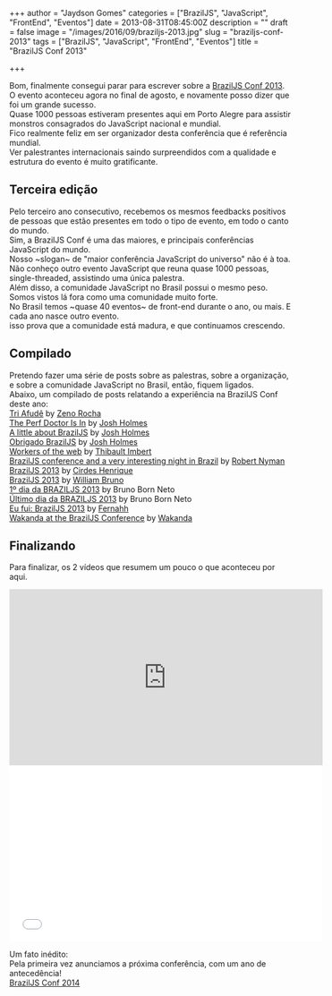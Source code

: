 +++
author = "Jaydson Gomes"
categories = ["BrazilJS", "JavaScript", "FrontEnd", "Eventos"]
date = 2013-08-31T08:45:00Z
description = ""
draft = false
image = "/images/2016/09/braziljs-2013.jpg"
slug = "braziljs-conf-2013"
tags = ["BrazilJS", "JavaScript", "FrontEnd", "Eventos"]
title = "BrazilJS Conf 2013"

+++

Bom, finalmente consegui parar para escrever sobre a [BrazilJS Conf 2013](http://braziljs.com.br).  
O evento aconteceu agora no final de agosto, e novamente posso dizer que foi um grande sucesso.  
Quase 1000 pessoas estiveram presentes aqui em Porto Alegre para assistir monstros consagrados do JavaScript nacional e mundial.  
Fico realmente feliz em ser organizador desta conferência que é referência mundial.  
Ver palestrantes internacionais saindo surpreendidos com a qualidade e estrutura do evento é muito gratificante.  

## Terceira edição 
Pelo terceiro ano consecutivo, recebemos os mesmos feedbacks positivos de pessoas que estão presentes em todo o tipo de evento, em todo o canto do mundo.  
Sim, a BrazilJS Conf é uma das maiores, e principais conferências JavaScript do mundo.  
Nosso ~slogan~ de "maior conferência JavaScript do universo" não é à toa. Não conheço outro evento JavaScript que reuna quase 1000 pessoas, single-threaded, assistindo uma única palestra.  
Além disso, a comunidade JavaScript no Brasil possui o mesmo peso. Somos vistos lá fora como uma comunidade muito forte.  
No Brasil temos ~quase 40 eventos~ de front-end durante o ano, ou mais. E cada ano nasce outro evento.  
isso prova que a comunidade está madura, e que continuamos crescendo.  

## Compilado
Pretendo fazer uma série de posts sobre as palestras, sobre a organização, e sobre a comunidade JavaScript no Brasil, então, fiquem ligados.  
Abaixo, um compilado de posts relatando a experiência na BrazilJS Conf deste ano:  
[Tri Afudê](http://zenorocha.com/braziljs-2013/) by [Zeno Rocha](http://twitter.com/zenorocha)  
[The Perf Doctor Is In](http://www.joshholmes.com/blog/2013/08/29/the-perf-doctor-is-in/) by [Josh Holmes](http://twitter.com/joshholmes)  
 [A little about BrazilJS](http://www.joshholmes.com/blog/2013/08/29/a-little-about-braziljs/) by [Josh Holmes](http://twitter.com/joshholmes)  
[Obrigado BrazilJS](http://www.joshholmes.com/blog/2013/08/29/obrigado-braziljs/) by [Josh Holmes](http://twitter.com/joshholmes)  
[Workers of the web](http://typedarray.org/workers-of-the-web-braziljs-2013/) by [Thibault Imbert](https://twitter.com/thibault_imbert)  
[BrazilJS conference and a very interesting night in Brazil](http://robertnyman.com/2013/08/23/braziljs-conference-and-a-very-interesting-night-in-brazil/) by [Robert Nyman](http://twitter.com/robertnyman)  
[BrazilJS 2013](http://cirdes.com.br/blog/2013/08/25/braziljs-2013/) by [Cirdes Henrique](http://twitter.com/cirdesbhf)  
[BrazilJS 2013](http://wbruno.com.br/evento/braziljs-2013/) by [William Bruno](http://twitter.com/tiu_uiLL)  
[1º dia da BRAZILJS 2013](http://brunoborneto.com.br/wp/2013/08/1o-dia-da-braziljs-2013/) by Bruno Born Neto  
[Último dia da BRAZILJS 2013](http://brunoborneto.com.br/wp/2013/08/ultimo-dia-da-braziljs-2013/) by Bruno Born Neto  
[Eu fui: BrazilJS 2013](http://blog.fernahh.com.br/eu-fui-braziljs-2013.html) by [Fernahh](http://www.twitter.com/fernahh)  
[Wakanda at the BrazilJS Conference](http://www.wakanda.org/blog/wakanda-braziljs-conference) by [Wakanda](http://twitter.com/wakandasoft)  

## Finalizando
Para finalizar, os 2 vídeos que resumem um pouco o que aconteceu por aqui.  

<iframe width="560" height="315" src="https://www.youtube.com/embed/QDv6yM6pN6U" frameborder="0" allowfullscreen></iframe>

<iframe width="560" height="315" src="//www.youtube.com/embed/93Awzbla0yc" frameborder="0" allowfullscreen></iframe>  

Um fato inédito:  
Pela primeira vez anunciamos a próxima conferência, com um ano de antecedência!  
[BrazilJS Conf 2014](http://braziljs.com.br/conf/2014)  

